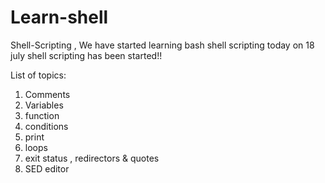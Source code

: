 # Learn-shell

Shell-Scripting , We have started learning bash shell scripting
today on 18 july shell scripting has been started!!


List of topics:
1. Comments
2. Variables
3. function
4. conditions
5. print
6. loops
7. exit status , redirectors & quotes
8. SED editor